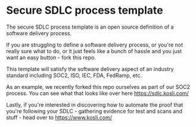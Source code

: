 # Secure SDLC process template

The secure SDLC process template is an open source definition of a software delivery process. 

If you are struggling to define a software delivery process, or you're not really sure what to do, or it just feels like a bunch of hassle and you just want an easy button - fork this repo. 

This template will satisfy the software delivery aspect of an industry standard including SOC2, ISO, IEC, FDA, FedRamp, etc.

As an example, we recently forked this repo ourselves as part of our SOC2 process. You can see what that looks like over here https://sdlc.kosli.com/

Lastly, if you're interested in discovering how to automate the proof that you're following your SDLC - gathering evidence for test and scans and stuff - head over to https://www.kosli.com/
